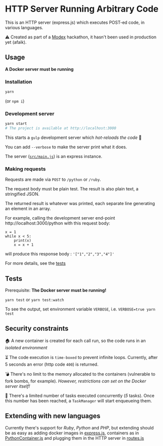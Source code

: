 
# HTTP Server Running Arbitrary Code

This is an HTTP server (express.js) which executes POST-ed code,
in various languages.

:warning: Created as part of a [Modex](https://modex.tech/) hackathon, it hasn't been used in production yet (afaik).

## Usage

__A Docker server must be running__

### Installation
```bash
yarn
```
(or `npm i`)

### Development server
```bash
yarn start
# The project is available at http://localhost:3000
```
This starts a `gulp` development server which _hot-reloads the code_ :rocket:

You can add `--verbose` to make the server print what it does.

The server ([`src/main.js`](./src/main.js)) is an express instance.

### Making requests
Requests are made via `POST` to `/python` or `/ruby`.

The request body must be plain test. The result is also plain text, a stringified JSON.

The returned result is whatever was printed, each separate line generating an element in an array.

For example, calling the development server end-point http://localhost:3000/python
with this request body:
```
x = 1
while x < 5:
    print(x)
    x = x + 1
```
will produce this response body :
`'["1","2","3","4"]'`


For more details, see the [tests](./tests/rest.spec.js)

## Tests
Prerequisite: __The Docker server must be running!__

`yarn test` or `yarn test:watch`

To see the output, set environment variable `VERBOSE`, i.e. `VERBOSE=true yarn test`

## Security constraints

:house: A new container is created for each call run, so the code runs in an _isolated environment_

:hourglass_flowing_sand: The code execution is `time-boxed` to prevent infinite loops.
Currently, after 5 seconds an error (http code `400`) is returned.

:bomb: There's no limit to the memory allocated to the containers (vulnerable to fork bombs, for example).
_However, restrictions can set on the Docker server itself!_

:vertical_traffic_light: There's a limited number of tasks executed concurrently (_5_ tasks).
Once this number has been reached, a `TaskManager` will start enqueueing them.

## Extending with new languages
Currently there's support for _Ruby_, _Python_ and _PHP_, but extending should be
as easy as adding docker images in [express.js](./src/express.js#L17), containers as in
[PythonContainer.js](./src/containers/PythonContainer.js)
and plugging them in the HTTP server in [routes.js](./src/routes.js#L17)
